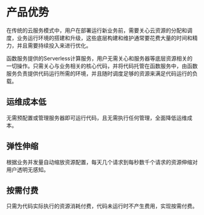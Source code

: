 # 产品优势

在传统的云服务模式中，用户在部署运行新业务前，需要关心云资源的分配和调度，业务运行环境的搭建和升级，这些底层构建和维护通常要花费大量的时间和精力，并且需要持续投入来进行优化。

函数服务提供的Serverless计算服务，用户无需关心和服务器等底层资源相关的一切操作。只需关心与业务相关的核心代码，并将代码托管在函数服务中，由函数服务负责提供代码运行所需的环境，并且随时调度足够的资源来满足代码运行的负载。

## 运维成本低

无需预配置或管理服务器即可运行代码，且无需执行任何管理，全面降低运维成本。

## 弹性伸缩

根据业务并发量自动缩放资源配置，每天几个请求到每秒数千个请求的资源伸缩对用户透明无感知。 

## 按需付费

只需为代码实际执行的资源消耗付费，代码未运行时不产生费用，实现按需付费。
